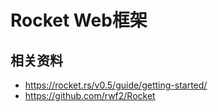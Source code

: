 # Rocket Web框架
## 相关资料
+ https://rocket.rs/v0.5/guide/getting-started/
+ https://github.com/rwf2/Rocket